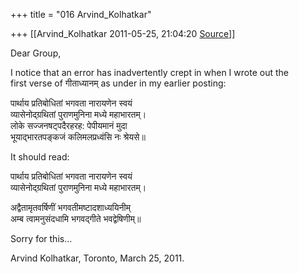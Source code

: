+++
title = "016 Arvind_Kolhatkar"

+++
[[Arvind_Kolhatkar	2011-05-25, 21:04:20 [Source](https://groups.google.com/g/samskrita/c/dGP1MFRZYJI)]]



Dear Group,

I notice that an error has inadvertently crept in when I wrote out the  
first verse of गीताध्यानम् as under in my earlier posting:

पार्थाय प्रतिबोधितां भगवता नारायणेन स्वयं  
व्यासेनोद्ग्रथितां पुराणमुनिना मध्ये महाभारतम्।  
लोके सज्जनषट्पदैरहरह: पेपीयमानं मुदा  
भूयाद्भारतपङ्कजं कलिमलप्रध्वंसि नः श्रेयसे॥

It should read:

पार्थाय प्रतिबोधितां भगवता नारायणेन स्वयं  
व्यासेनोद्ग्रथितां पुराणमुनिना मध्ये महाभारतम्।  

अद्वैतामृतवर्षिणीं भगवतीमष्टादशाध्ययिनीम्  
अम्ब त्वामनुसंदधामि भगवद्गीते भवद्वेषिणीम्॥

Sorry for this...

Arvind Kolhatkar, Toronto, March 25, 2011.

